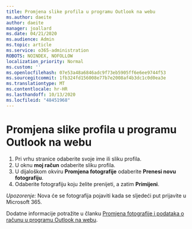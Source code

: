 ```yaml
---
title: Promjena slike profila u programu Outlook na webu
ms.author: daeite
author: daeite
manager: joallard
ms.date: 04/21/2020
ms.audience: Admin
ms.topic: article
ms.service: o365-administration
ROBOTS: NOINDEX, NOFOLLOW
localization_priority: Normal
ms.custom: ''
ms.openlocfilehash: 07e53a48a6846adc9f73eb5905ff6e6ee9744f53
ms.sourcegitcommit: 1fb324fd156008e77b7e2008af4b3dc1c0d0ea3e
ms.translationtype: MT
ms.contentlocale: hr-HR
ms.lasthandoff: 10/13/2020
ms.locfileid: "48451968"
---
```

# <a name="change-your-profile-picture-in-outlook-on-the-web"></a>Promjena slike profila u programu Outlook na webu

1. Pri vrhu stranice odaberite svoje ime ili sliku profila.
1. U oknu **moj račun** odaberite sliku profila.
1. U dijaloškom okviru **Promjena fotografije** odaberite **Prenesi novu fotografiju**.
1. Odaberite fotografiju koju želite prenijeti, a zatim **Primijeni**.

*Upozorenje:* Nova će se fotografija pojaviti kada se sljedeći put prijavite u Microsoft 365.

Dodatne informacije potražite u članku [Promjena fotografije i podataka o računu u programu Outlook na webu](https://support.office.com/article/b2dbb289-851d-4bed-93c3-3e136f5659ec).
